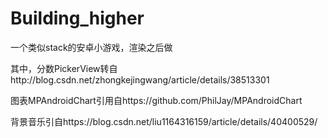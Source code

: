 # Building_higher
一个类似stack的安卓小游戏，渲染之后做  

其中，分数PickerView转自http://blog.csdn.net/zhongkejingwang/article/details/38513301  

图表MPAndroidChart引用自https://github.com/PhilJay/MPAndroidChart   

背景音乐引自https://blog.csdn.net/liu1164316159/article/details/40400529/

